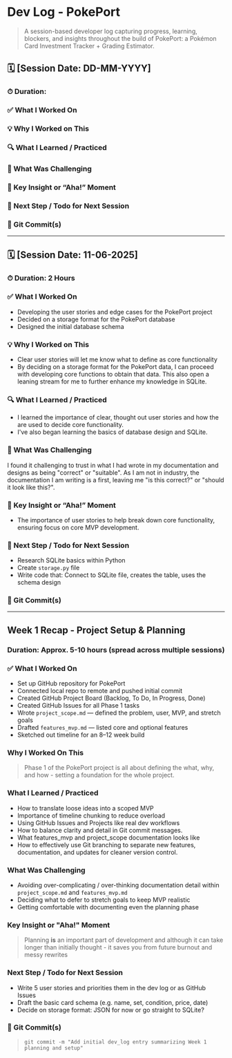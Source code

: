 # Dev Log - PokePort    
> A session-based developer log capturing progress, learning, blockers, and insights throughout the build of PokePort: a Pokémon Card Investment Tracker + Grading Estimator.

## 🗓️ [Session Date: DD-MM-YYYY]  
### ⏱ Duration: 

### ✅ What I Worked On

### 💡 Why I Worked on This

### 🔍 What I Learned / Practiced

### 🤯 What Was Challenging

### 🧠 Key Insight or “Aha!” Moment

### 🔄 Next Step / Todo for Next Session

### 🔗 Git Commit(s)

---
## 🗓️ [Session Date: 11-06-2025]  
### ⏱ Duration: 2 Hours 

### ✅ What I Worked On
- Developing the user stories and edge cases for the PokePort project
- Decided on a storage format for the PokePort database 
- Designed the initial database schema 

### 💡 Why I Worked on This
- Clear user stories will let me know what to define as core functionality 
- By deciding on a storage format for the PokePort data, I can proceed with developing core functions to
  obtain that data. This also open a leaning stream for me to further enhance my knowledge in SQLite. 

### 🔍 What I Learned / Practiced
- I learned the importance of clear, thought out user stories and how the are used to decide core functionality.
- I've also began learning the basics of database design and SQLite.  

### 🤯 What Was Challenging
I found it challenging to trust in what I had wrote in my documentation and designs as being "correct" or "suitable". As I am not in industry, the documentation I am writing is a first, leaving me "is this correct?" or "should it look like this?". 

### 🧠 Key Insight or “Aha!” Moment
- The importance of user stories to help break down core functionality, ensuring focus on core MVP development.

### 🔄 Next Step / Todo for Next Session
- Research SQLite basics within Python
- Create `storage.py` file
- Write code that: Connect to SQLite file, creates the table, uses the schema design

### 🔗 Git Commit(s)
---
## Week 1 Recap - Project Setup & Planning 
### Duration: Approx. 5-10 hours (spread across multiple sessions)

### ✅ What I Worked On
- Set up GitHub repository for PokePort
- Connected local repo to remote and pushed initial commit
- Created GitHub Project Board (Backlog, To Do, In Progress, Done)
- Created GitHub Issues for all Phase 1 tasks
- Wrote `project_scope.md` — defined the problem, user, MVP, and stretch goals
- Drafted `features_mvp.md` — listed core and optional features
- Sketched out timeline for an 8–12 week build

### Why I Worked On This
> Phase 1 of the PokePort project is all about defining the what, why, and how - setting a foundation for the whole project.

### What I Learned / Practiced  
- How to translate loose ideas into a scoped MVP
- Importance of timeline chunking to reduce overload
- Using GitHub Issues and Projects like real dev workflows 
- How to balance clarity and detail in Git commit messages.
- What features_mvp and project_scope documentation looks like
- How to effectively use Git branching to separate new features, documentation, and updates for cleaner version control.

### What Was Challenging
- Avoiding over-complicating / over-thinking documentation detail within `project_scope.md` and `features_mvp.md`
- Deciding what to defer to stretch goals to keep MVP realistic
- Getting comfortable with documenting even the planning phase

### Key Insight or "Aha!" Moment 
> Planning **is** an important part of development and although it can take longer than initially thought - it saves you from future burnout and messy rewrites

### Next Step / Todo for Next Session
- Write 5 user stories and priorities them in the dev log or as GitHub Issues
- Draft the basic card schema (e.g. name, set, condition, price, date)
- Decide on storage format: JSON for now or go straight to SQLite?

### 🔗 Git Commit(s)
> `git commit -m "Add initial dev_log entry summarizing Week 1 planning and setup"`
